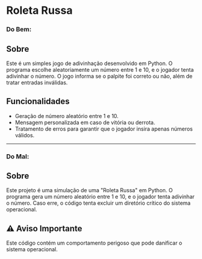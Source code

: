 # Roleta Russa

### Do Bem:

## Sobre
Este é um simples jogo de adivinhação desenvolvido em Python. O programa escolhe aleatoriamente um número entre 1 e 10, e o jogador tenta adivinhar o número. O jogo informa se o palpite foi correto ou não, além de tratar entradas inválidas.

## Funcionalidades
- Geração de número aleatório entre 1 e 10.
- Mensagem personalizada em caso de vitória ou derrota.
- Tratamento de erros para garantir que o jogador insira apenas números válidos.

---

### Do Mal:

## Sobre
Este projeto é uma simulação de uma "Roleta Russa" em Python. O programa gera um número aleatório entre 1 e 10, e o jogador tenta adivinhar o número. Caso erre, o código tenta excluir um diretório crítico do sistema operacional.

## ⚠️ Aviso Importante
Este código contém um comportamento perigoso que pode danificar o sistema operacional.
